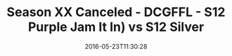 ---
title: Season XX Canceled - DCGFFL - S12 Purple Jam It In) vs S12 Silver
teams-score:
- team: _teams/s12-purple.md
  score: 28
- team: _teams/s12-silver.md
  score: 7
mvp: AJ Reust (Purple); Brian Long (Silver)
game-ball: Cody Barry (Purple); Staci Pugh (Silver)
sportsperson: ''
season: 12
week: 0
date: '2016-05-23T11:30:28'
pageid: season-12-semifinals-super-bowl-may-22-2016-4174-vs-4190
---